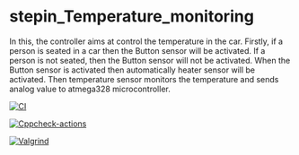 # stepin_Temperature_monitoring

 In this, the controller aims at control the temperature in the car. Firstly, if a person is seated in a car then the Button sensor will be activated. If a person is not seated, then the Button sensor will not be activated. When the Button sensor is activated then automatically heater sensor will be activated. Then temperature sensor monitors the temperature and sends analog value to atmega328 microcontroller.


[![CI](https://github.com/Prakash-129/stepin_Temperature-monitoring/actions/workflows/compile.yml/badge.svg)](https://github.com/Prakash-129/stepin_Temperature-monitoring/actions/workflows/compile.yml)

[![Cppcheck-actions](https://github.com/Prakash-129/stepin_Temperature-monitoring/actions/workflows/cppcheck.yml/badge.svg)](https://github.com/Prakash-129/stepin_Temperature-monitoring/actions/workflows/cppcheck.yml)

[![Valgrind](https://github.com/Prakash-129/stepin_Temperature-monitoring/actions/workflows/valgrind.yml/badge.svg)](https://github.com/Prakash-129/stepin_Temperature-monitoring/actions/workflows/valgrind.yml)
